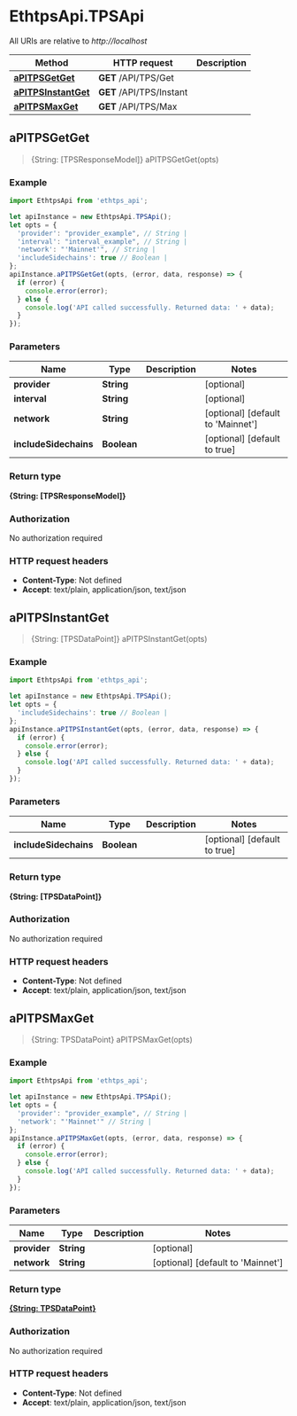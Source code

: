 # EthtpsApi.TPSApi

All URIs are relative to *http://localhost*

Method | HTTP request | Description
------------- | ------------- | -------------
[**aPITPSGetGet**](TPSApi.md#aPITPSGetGet) | **GET** /API/TPS/Get | 
[**aPITPSInstantGet**](TPSApi.md#aPITPSInstantGet) | **GET** /API/TPS/Instant | 
[**aPITPSMaxGet**](TPSApi.md#aPITPSMaxGet) | **GET** /API/TPS/Max | 



## aPITPSGetGet

> {String: [TPSResponseModel]} aPITPSGetGet(opts)



### Example

```javascript
import EthtpsApi from 'ethtps_api';

let apiInstance = new EthtpsApi.TPSApi();
let opts = {
  'provider': "provider_example", // String | 
  'interval': "interval_example", // String | 
  'network': "'Mainnet'", // String | 
  'includeSidechains': true // Boolean | 
};
apiInstance.aPITPSGetGet(opts, (error, data, response) => {
  if (error) {
    console.error(error);
  } else {
    console.log('API called successfully. Returned data: ' + data);
  }
});
```

### Parameters


Name | Type | Description  | Notes
------------- | ------------- | ------------- | -------------
 **provider** | **String**|  | [optional] 
 **interval** | **String**|  | [optional] 
 **network** | **String**|  | [optional] [default to &#39;Mainnet&#39;]
 **includeSidechains** | **Boolean**|  | [optional] [default to true]

### Return type

**{String: [TPSResponseModel]}**

### Authorization

No authorization required

### HTTP request headers

- **Content-Type**: Not defined
- **Accept**: text/plain, application/json, text/json


## aPITPSInstantGet

> {String: [TPSDataPoint]} aPITPSInstantGet(opts)



### Example

```javascript
import EthtpsApi from 'ethtps_api';

let apiInstance = new EthtpsApi.TPSApi();
let opts = {
  'includeSidechains': true // Boolean | 
};
apiInstance.aPITPSInstantGet(opts, (error, data, response) => {
  if (error) {
    console.error(error);
  } else {
    console.log('API called successfully. Returned data: ' + data);
  }
});
```

### Parameters


Name | Type | Description  | Notes
------------- | ------------- | ------------- | -------------
 **includeSidechains** | **Boolean**|  | [optional] [default to true]

### Return type

**{String: [TPSDataPoint]}**

### Authorization

No authorization required

### HTTP request headers

- **Content-Type**: Not defined
- **Accept**: text/plain, application/json, text/json


## aPITPSMaxGet

> {String: TPSDataPoint} aPITPSMaxGet(opts)



### Example

```javascript
import EthtpsApi from 'ethtps_api';

let apiInstance = new EthtpsApi.TPSApi();
let opts = {
  'provider': "provider_example", // String | 
  'network': "'Mainnet'" // String | 
};
apiInstance.aPITPSMaxGet(opts, (error, data, response) => {
  if (error) {
    console.error(error);
  } else {
    console.log('API called successfully. Returned data: ' + data);
  }
});
```

### Parameters


Name | Type | Description  | Notes
------------- | ------------- | ------------- | -------------
 **provider** | **String**|  | [optional] 
 **network** | **String**|  | [optional] [default to &#39;Mainnet&#39;]

### Return type

[**{String: TPSDataPoint}**](TPSDataPoint.md)

### Authorization

No authorization required

### HTTP request headers

- **Content-Type**: Not defined
- **Accept**: text/plain, application/json, text/json


